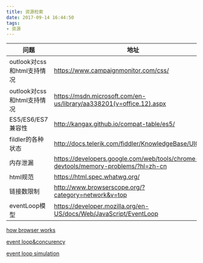 ```yaml
---
title: 资源检索
date: 2017-09-14 16:44:50
tags:
- 资源
---
```


|问题|地址|
|---|---|
|outlook对css和html支持情况|https://www.campaignmonitor.com/css/|
|outlook对css和html支持情况|https://msdn.microsoft.com/en-us/library/aa338201(v=office.12).aspx|
|ES5/ES6/ES7兼容性|http://kangax.github.io/compat-table/es5/|
|fildler的各种状态|http://docs.telerik.com/fiddler/KnowledgeBase/UIGuide|
|内存泄漏|https://developers.google.com/web/tools/chrome-devtools/memory-problems/?hl=zh-cn|
|html规范|https://html.spec.whatwg.org/|
|链接数限制|http://www.browserscope.org/?category=network&v=top|
|eventLoop模型|https://developer.mozilla.org/en-US/docs/Web/JavaScript/EventLoop|

[how browser works](https://www.html5rocks.com/en/tutorials/internals/howbrowserswork/)

[event loop&concurency](https://jakearchibald.com/2015/tasks-microtasks-queues-and-schedules/)

[event loop simulation](http://latentflip.com/loupe/?code=JC5vbignYnV0dG9uJywgJ2NsaWNrJywgZnVuY3Rpb24gb25DbGljaygpIHsKICAgIHNldFRpbWVvdXQoZnVuY3Rpb24gdGltZXIoKSB7CiAgICAgICAgY29uc29sZS5sb2coJ1lvdSBjbGlja2VkIHRoZSBidXR0b24hJyk7ICAgIAogICAgfSwgMjAwMCk7Cn0pOwoKY29uc29sZS5sb2coIkhpISIpOwoKc2V0VGltZW91dChmdW5jdGlvbiB0aW1lb3V0KCkgewogICAgY29uc29sZS5sb2coIkNsaWNrIHRoZSBidXR0b24hIik7Cn0sIDUwMDApOwoKY29uc29sZS5sb2coIldlbGNvbWUgdG8gbG91cGUuIik7!!!PGJ1dHRvbj5DbGljayBtZSE8L2J1dHRvbj4%3D)



